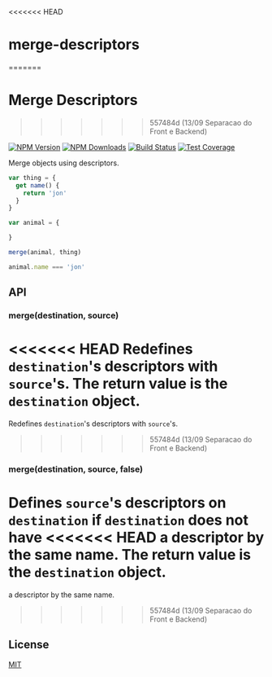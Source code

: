 <<<<<<< HEAD
# merge-descriptors
=======
# Merge Descriptors
>>>>>>> 557484d (13/09 Separacao do Front e Backend)

[![NPM Version][npm-image]][npm-url]
[![NPM Downloads][downloads-image]][downloads-url]
[![Build Status][travis-image]][travis-url]
[![Test Coverage][coveralls-image]][coveralls-url]

Merge objects using descriptors.

```js
var thing = {
  get name() {
    return 'jon'
  }
}

var animal = {

}

merge(animal, thing)

animal.name === 'jon'
```

## API

### merge(destination, source)

<<<<<<< HEAD
Redefines `destination`'s descriptors with `source`'s. The return value is the
`destination` object.
=======
Redefines `destination`'s descriptors with `source`'s.
>>>>>>> 557484d (13/09 Separacao do Front e Backend)

### merge(destination, source, false)

Defines `source`'s descriptors on `destination` if `destination` does not have
<<<<<<< HEAD
a descriptor by the same name. The return value is the `destination` object.
=======
a descriptor by the same name.
>>>>>>> 557484d (13/09 Separacao do Front e Backend)

## License

[MIT](LICENSE)

[npm-image]: https://img.shields.io/npm/v/merge-descriptors.svg
[npm-url]: https://npmjs.org/package/merge-descriptors
[travis-image]: https://img.shields.io/travis/component/merge-descriptors/master.svg
[travis-url]: https://travis-ci.org/component/merge-descriptors
[coveralls-image]: https://img.shields.io/coveralls/component/merge-descriptors/master.svg
[coveralls-url]: https://coveralls.io/r/component/merge-descriptors?branch=master
[downloads-image]: https://img.shields.io/npm/dm/merge-descriptors.svg
[downloads-url]: https://npmjs.org/package/merge-descriptors
